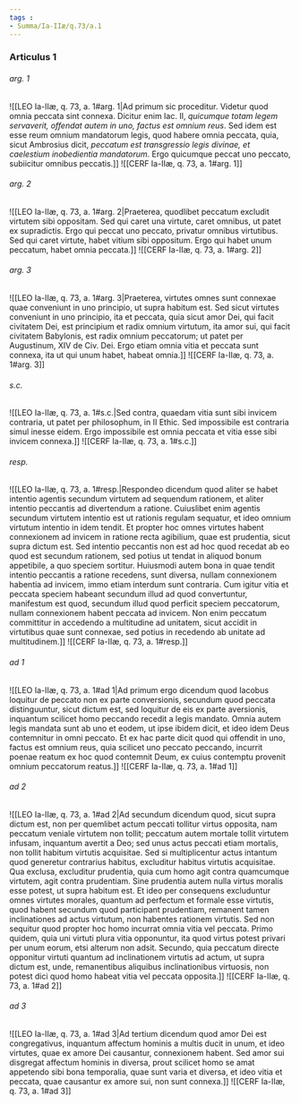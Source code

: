 ```yaml
---
tags : 
- Summa/Ia-IIæ/q.73/a.1
---
```


### Articulus 1

###### arg. 1
![[LEO Ia-IIæ, q. 73, a. 1#arg. 1|Ad primum sic proceditur. Videtur quod omnia peccata sint connexa. Dicitur enim Iac. II, *quicumque totam legem servaverit, offendat autem in uno, factus est omnium reus*. Sed idem est esse reum omnium mandatorum legis, quod habere omnia peccata, quia, sicut Ambrosius dicit, *peccatum est transgressio legis divinae, et caelestium inobedientia mandatorum*. Ergo quicumque peccat uno peccato, subiicitur omnibus peccatis.]]
![[CERF Ia-IIæ, q. 73, a. 1#arg. 1]]

###### arg. 2
![[LEO Ia-IIæ, q. 73, a. 1#arg. 2|Praeterea, quodlibet peccatum excludit virtutem sibi oppositam. Sed qui caret una virtute, caret omnibus, ut patet ex supradictis. Ergo qui peccat uno peccato, privatur omnibus virtutibus. Sed qui caret virtute, habet vitium sibi oppositum. Ergo qui habet unum peccatum, habet omnia peccata.]]
![[CERF Ia-IIæ, q. 73, a. 1#arg. 2]]

###### arg. 3
![[LEO Ia-IIæ, q. 73, a. 1#arg. 3|Praeterea, virtutes omnes sunt connexae quae conveniunt in uno principio, ut supra habitum est. Sed sicut virtutes conveniunt in uno principio, ita et peccata, quia sicut amor Dei, qui facit civitatem Dei, est principium et radix omnium virtutum, ita amor sui, qui facit civitatem Babylonis, est radix omnium peccatorum; ut patet per Augustinum, XIV de Civ. Dei. Ergo etiam omnia vitia et peccata sunt connexa, ita ut qui unum habet, habeat omnia.]]
![[CERF Ia-IIæ, q. 73, a. 1#arg. 3]]

###### s.c.
![[LEO Ia-IIæ, q. 73, a. 1#s.c.|Sed contra, quaedam vitia sunt sibi invicem contraria, ut patet per philosophum, in II Ethic. Sed impossibile est contraria simul inesse eidem. Ergo impossibile est omnia peccata et vitia esse sibi invicem connexa.]]
![[CERF Ia-IIæ, q. 73, a. 1#s.c.]]

###### resp.
![[LEO Ia-IIæ, q. 73, a. 1#resp.|Respondeo dicendum quod aliter se habet intentio agentis secundum virtutem ad sequendum rationem, et aliter intentio peccantis ad divertendum a ratione. Cuiuslibet enim agentis secundum virtutem intentio est ut rationis regulam sequatur, et ideo omnium virtutum intentio in idem tendit. Et propter hoc omnes virtutes habent connexionem ad invicem in ratione recta agibilium, quae est prudentia, sicut supra dictum est. Sed intentio peccantis non est ad hoc quod recedat ab eo quod est secundum rationem, sed potius ut tendat in aliquod bonum appetibile, a quo speciem sortitur. Huiusmodi autem bona in quae tendit intentio peccantis a ratione recedens, sunt diversa, nullam connexionem habentia ad invicem, immo etiam interdum sunt contraria. Cum igitur vitia et peccata speciem habeant secundum illud ad quod convertuntur, manifestum est quod, secundum illud quod perficit speciem peccatorum, nullam connexionem habent peccata ad invicem. Non enim peccatum committitur in accedendo a multitudine ad unitatem, sicut accidit in virtutibus quae sunt connexae, sed potius in recedendo ab unitate ad multitudinem.]]
![[CERF Ia-IIæ, q. 73, a. 1#resp.]]

###### ad 1
![[LEO Ia-IIæ, q. 73, a. 1#ad 1|Ad primum ergo dicendum quod Iacobus loquitur de peccato non ex parte conversionis, secundum quod peccata distinguuntur, sicut dictum est, sed loquitur de eis ex parte aversionis, inquantum scilicet homo peccando recedit a legis mandato. Omnia autem legis mandata sunt ab uno et eodem, ut ipse ibidem dicit, et ideo idem Deus contemnitur in omni peccato. Et ex hac parte dicit quod qui offendit in uno, factus est omnium reus, quia scilicet uno peccato peccando, incurrit poenae reatum ex hoc quod contemnit Deum, ex cuius contemptu provenit omnium peccatorum reatus.]]
![[CERF Ia-IIæ, q. 73, a. 1#ad 1]]

###### ad 2
![[LEO Ia-IIæ, q. 73, a. 1#ad 2|Ad secundum dicendum quod, sicut supra dictum est, non per quemlibet actum peccati tollitur virtus opposita, nam peccatum veniale virtutem non tollit; peccatum autem mortale tollit virtutem infusam, inquantum avertit a Deo; sed unus actus peccati etiam mortalis, non tollit habitum virtutis acquisitae. Sed si multiplicentur actus intantum quod generetur contrarius habitus, excluditur habitus virtutis acquisitae. Qua exclusa, excluditur prudentia, quia cum homo agit contra quamcumque virtutem, agit contra prudentiam. Sine prudentia autem nulla virtus moralis esse potest, ut supra habitum est. Et ideo per consequens excluduntur omnes virtutes morales, quantum ad perfectum et formale esse virtutis, quod habent secundum quod participant prudentiam, remanent tamen inclinationes ad actus virtutum, non habentes rationem virtutis. Sed non sequitur quod propter hoc homo incurrat omnia vitia vel peccata. Primo quidem, quia uni virtuti plura vitia opponuntur, ita quod virtus potest privari per unum eorum, etsi alterum non adsit. Secundo, quia peccatum directe opponitur virtuti quantum ad inclinationem virtutis ad actum, ut supra dictum est, unde, remanentibus aliquibus inclinationibus virtuosis, non potest dici quod homo habeat vitia vel peccata opposita.]]
![[CERF Ia-IIæ, q. 73, a. 1#ad 2]]

###### ad 3
![[LEO Ia-IIæ, q. 73, a. 1#ad 3|Ad tertium dicendum quod amor Dei est congregativus, inquantum affectum hominis a multis ducit in unum, et ideo virtutes, quae ex amore Dei causantur, connexionem habent. Sed amor sui disgregat affectum hominis in diversa, prout scilicet homo se amat appetendo sibi bona temporalia, quae sunt varia et diversa, et ideo vitia et peccata, quae causantur ex amore sui, non sunt connexa.]]
![[CERF Ia-IIæ, q. 73, a. 1#ad 3]]

